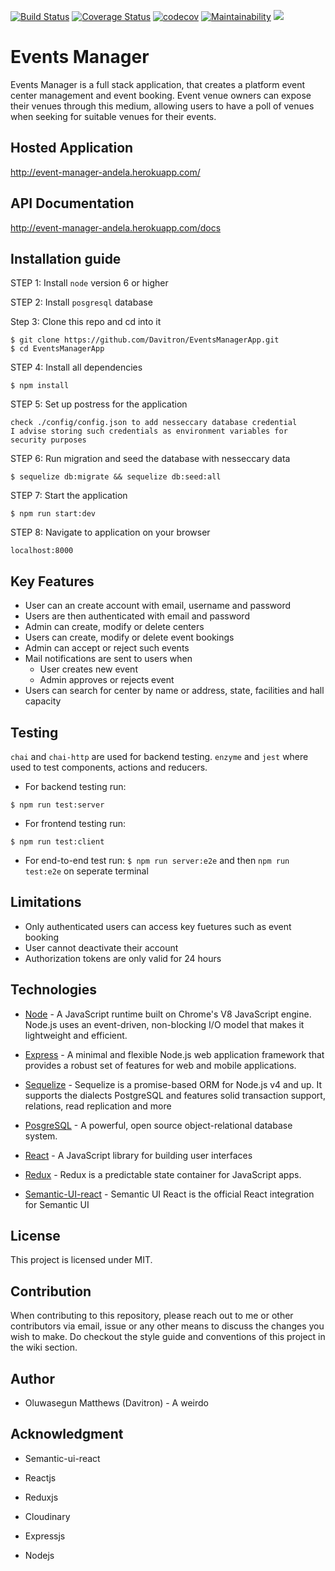 [![Build Status](https://travis-ci.org/Davitron/EventsManagerApp.svg?branch=ft-validation)](https://travis-ci.org/Davitron/EventsManagerApp)
[![Coverage Status](https://coveralls.io/repos/github/Davitron/EventsManagerApp/badge.svg?branch=develop)](https://coveralls.io/github/Davitron/EventsManagerApp?branch=develop)
[![codecov](https://codecov.io/gh/Davitron/EventsManagerApp/branch/develop/graph/badge.svg)](https://codecov.io/gh/Davitron/EventsManagerApp)
[![Maintainability](https://api.codeclimate.com/v1/badges/7845bcb6e9e002aef52b/maintainability)](https://codeclimate.com/github/Davitron/EventsManagerApp/maintainability)
[![](https://img.shields.io/badge/Protected_by-Hound-a873d1.svg)](https://houndci.com)
# Events Manager
Events Manager is a full stack application, that creates a platform event center management and event booking. Event venue owners can expose their venues through this medium, allowing users to have a poll of venues when seeking for suitable venues for their events.

## Hosted Application
http://event-manager-andela.herokuapp.com/

## API Documentation
http://event-manager-andela.herokuapp.com/docs


## Installation guide

STEP 1: Install `node` version 6 or higher

STEP 2: Install `posgresql` database

Step 3: Clone this repo and cd into it

```
$ git clone https://github.com/Davitron/EventsManagerApp.git
$ cd EventsManagerApp
```

STEP 4: Install all dependencies

```
$ npm install
```

STEP 5: Set up postress for the application

```
check ./config/config.json to add nesseccary database credential
I advise storing such credentials as environment variables for security purposes

```

STEP 6: Run migration and seed the database with nesseccary data

```
$ sequelize db:migrate && sequelize db:seed:all
```

STEP 7: Start the application

```
$ npm run start:dev
```

STEP 8: Navigate to application on your browser

```
localhost:8000
```

## Key Features

* User can an create account with email, username and password
* Users are then authenticated with email and password
* Admin can create, modify or delete centers
* Users can create, modify or delete event bookings
* Admin can accept or reject such events
* Mail notifications are sent to users when
  * User creates new event
  * Admin approves or rejects event
* Users can search for center by name or address, state, facilities and hall capacity

## Testing

`chai` and `chai-http` are used for backend testing.
`enzyme` and `jest` where used to test components, actions and reducers.

* For backend testing run:
```
$ npm run test:server
```
* For frontend testing run:
```
$ npm run test:client
```
* For end-to-end test run:
`$ npm run server:e2e` and then `npm run test:e2e` on seperate terminal

## Limitations

* Only authenticated users can access key fuetures such as event booking
* User cannot deactivate their account
* Authorization tokens are only valid for 24 hours

## Technologies
* [Node](https://www.nodejs.org) - A JavaScript runtime built on Chrome's V8 JavaScript engine. Node.js uses an event-driven, non-blocking I/O model that makes it lightweight and efficient.

* [Express](https://www.expressjs.com) - A minimal and flexible Node.js web application framework that provides a robust set of features for web and mobile applications.

* [Sequelize](http://www.docs.sequelizejs.com) - Sequelize is a promise-based ORM for Node.js v4 and up. It supports the dialects PostgreSQL and features solid transaction support, relations, read replication and more

* [PosgreSQL](https://www.postgresql.org/) - A powerful, open source object-relational database system.

* [React](https://www.reactjs.com) - A JavaScript library for building user interfaces

* [Redux](https://redux.js.org/) - Redux is a predictable state container for JavaScript apps.

* [Semantic-UI-react](https://react.semantic-ui.com/introduction) - Semantic UI React is the official React integration for Semantic UI

## License
This project is licensed under MIT.

## Contribution
When contributing to this repository, please reach out to me or other contributors via email, issue or any other means to discuss the changes you wish to make. Do checkout the style guide and conventions of this project in the wiki section.


## Author
* Oluwasegun Matthews (Davitron) - A weirdo

## Acknowledgment

* Semantic-ui-react

* Reactjs

* Reduxjs

* Cloudinary

* Expressjs

* Nodejs
